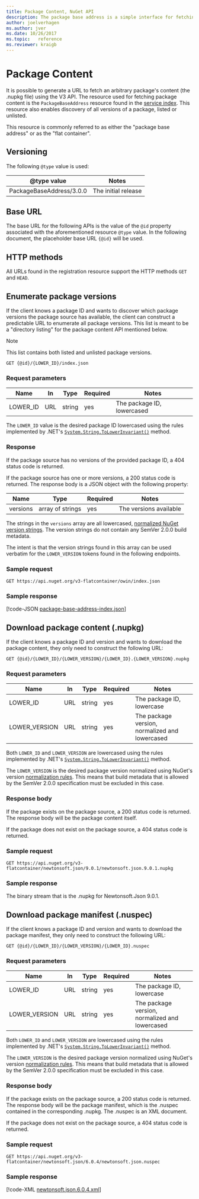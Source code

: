 ```yaml
---
title: Package Content, NuGet API
description: The package base address is a simple interface for fetching the package itself.
author: joelverhagen
ms.author: jver
ms.date: 10/26/2017
ms.topic:   reference
ms.reviewer: kraigb
---
```


# Package Content

It is possible to generate a URL to fetch an arbitrary package's content (the .nupkg file) using the V3 API. The
resource used for fetching package content is the `PackageBaseAddress` resource found in the
[service index](service-index.md). This resource also enables discovery of all versions of a package, listed or
unlisted.

This resource is commonly referred to as either the "package base address" or as the "flat container".

## Versioning

The following `@type` value is used:

@type value              | Notes
------------------------ | -----
PackageBaseAddress/3.0.0 | The initial release

## Base URL

The base URL for the following APIs is the value of the `@id` property associated with the aforementioned
resource `@type` value. In the following document, the placeholder base URL `{@id}` will be used.

## HTTP methods

All URLs found in the registration resource support the HTTP methods `GET` and `HEAD`.

## Enumerate package versions

If the client knows a package ID and wants to discover which package versions the package source has available, the
client can construct a predictable URL to enumerate all package versions. This list is meant to be a "directory
listing" for the package content API mentioned below.

> [!Note]
> This list contains both listed and unlisted package versions.

```
GET {@id}/{LOWER_ID}/index.json
```

### Request parameters

Name     | In     | Type    | Required | Notes
-------- | ------ | ------- | -------- | -----
LOWER_ID | URL    | string  | yes      | The package ID, lowercased

The `LOWER_ID` value is the desired package ID lowercased using the rules implemented by .NET's
[`System.String.ToLowerInvariant()`](/dotnet/api/system.string.tolowerinvariant?view=netstandard-2.0#System_String_ToLowerInvariant&preserve-view=true) method.

### Response

If the package source has no versions of the provided package ID, a 404 status code is returned.

If the package source has one or more versions, a 200 status code is returned. The response body is a JSON object with
the following property:

Name     | Type             | Required | Notes
-------- | ---------------- | -------- | -----
versions | array of strings | yes      | The versions available

The strings in the `versions` array are all lowercased, 
[normalized NuGet version strings](../concepts/package-versioning.md#normalized-version-numbers). The version
strings do not contain any SemVer 2.0.0 build metadata.

The intent is that the version strings found in this array can be used verbatim for the `LOWER_VERSION` tokens found
in the following endpoints.

### Sample request

```
GET https://api.nuget.org/v3-flatcontainer/owin/index.json
```

### Sample response

[!code-JSON [package-base-address-index.json](./_data/package-base-address-index.json)]

## Download package content (.nupkg)

If the client knows a package ID and version and wants to download the package content, they only need to construct the
following URL:

```
GET {@id}/{LOWER_ID}/{LOWER_VERSION}/{LOWER_ID}.{LOWER_VERSION}.nupkg
```

### Request parameters

Name          | In     | Type   | Required | Notes
------------- | ------ | ------ | -------- | -----
LOWER_ID      | URL    | string | yes      | The package ID, lowercase
LOWER_VERSION | URL    | string | yes      | The package version, normalized and lowercased

Both `LOWER_ID` and `LOWER_VERSION` are lowercased using the rules implemented by .NET's
[`System.String.ToLowerInvariant()`](/dotnet/api/system.string.tolowerinvariant?view=netstandard-2.0#System_String_ToLowerInvariant&preserve-view=true)
method.

The `LOWER_VERSION` is the desired package version normalized using NuGet's version
[normalization rules](../concepts/package-versioning.md#normalized-version-numbers). This means that build metadata
that is allowed by the SemVer 2.0.0 specification must be excluded in this case.

### Response body

If the package exists on the package source, a 200 status code is returned. The response body will be the package
content itself.

If the package does not exist on the package source, a 404 status code is returned.

### Sample request

```
GET https://api.nuget.org/v3-flatcontainer/newtonsoft.json/9.0.1/newtonsoft.json.9.0.1.nupkg
```

### Sample response

The binary stream that is the .nupkg for Newtonsoft.Json 9.0.1.

## Download package manifest (.nuspec)

If the client knows a package ID and version and wants to download the package manifest, they only need to construct the
following URL:

```
GET {@id}/{LOWER_ID}/{LOWER_VERSION}/{LOWER_ID}.nuspec
```

### Request parameters

Name          | In     | Type   | Required | Notes
------------- | ------ | ------ | -------- | -----
LOWER_ID      | URL    | string | yes      | The package ID, lowercase
LOWER_VERSION | URL    | string | yes      | The package version, normalized and lowercased

Both `LOWER_ID` and `LOWER_VERSION` are lowercased using the rules implemented by .NET's
[`System.String.ToLowerInvariant()`](/dotnet/api/system.string.tolowerinvariant?view=netstandard-2.0#System_String_ToLowerInvariant&preserve-view=true) method.

The `LOWER_VERSION` is the desired package version normalized using NuGet's version
[normalization rules](../concepts/package-versioning.md#normalized-version-numbers). This means that build metadata
that is allowed by the SemVer 2.0.0 specification must be excluded in this case.

### Response body

If the package exists on the package source, a 200 status code is returned. The response body will be the package
manifest, which is the .nuspec contained in the corresponding .nupkg. The .nuspec is an XML document.

If the package does not exist on the package source, a 404 status code is returned.

### Sample request

```
GET https://api.nuget.org/v3-flatcontainer/newtonsoft.json/6.0.4/newtonsoft.json.nuspec
```

### Sample response

[!code-XML [newtonsoft.json.6.0.4.xml](./_data/newtonsoft.json.6.0.4.xml)]
